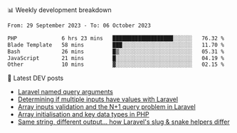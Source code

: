 📊 Weekly development breakdown
<!--START_SECTION:waka-->

```txt
From: 29 September 2023 - To: 06 October 2023

PHP              6 hrs 23 mins   ███████████████████░░░░░░   76.32 %
Blade Template   58 mins         ███░░░░░░░░░░░░░░░░░░░░░░   11.70 %
Bash             26 mins         █▒░░░░░░░░░░░░░░░░░░░░░░░   05.31 %
JavaScript       21 mins         █░░░░░░░░░░░░░░░░░░░░░░░░   04.19 %
Other            10 mins         ▓░░░░░░░░░░░░░░░░░░░░░░░░   02.15 %
```

<!--END_SECTION:waka-->

📕 Latest DEV posts
<!-- BLOG-POST-LIST:START -->
- [Laravel named query arguments](https://dev.to/michaelvickersuk/laravel-named-query-arguments-28kd)
- [Determining if multiple inputs have values with Laravel](https://dev.to/michaelvickersuk/determining-if-multiple-inputs-have-values-with-laravel-km6)
- [Array inputs validation and the N+1 query problem in Laravel](https://dev.to/michaelvickersuk/array-inputs-validation-and-the-n1-query-problem-in-laravel-2agb)
- [Array initialisation and key data types in PHP](https://dev.to/michaelvickersuk/array-initialisation-and-key-data-types-in-php-1e5b)
- [Same string, different output... how Laravel&#39;s slug &amp; snake helpers differ](https://dev.to/michaelvickersuk/same-string-different-output-how-laravels-slug-snake-helpers-differ-1ccj)
<!-- BLOG-POST-LIST:END -->
